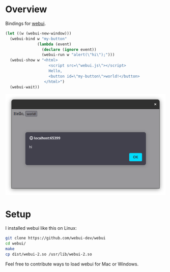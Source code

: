 # Overview

Bindings for [webui](https://github.com/webui-dev/webui).

```lisp
(let ((w (webui-new-window)))
  (webui-bind w "my-button"
              (lambda (event)
                (declare (ignore event))
                (webui-run w "alert(\"hi\");")))
  (webui-show w "<html>
                   <script src=\"webui.js\"></script>
                   Hello,
                   <button id=\"my-button\">world!</button>
                 </html>")
  (webui-wait))
```

![demo-1](screenshots/demo-1.png)

# Setup

I installed webui like this on Linux:

```bash
git clone https://github.com/webui-dev/webui
cd webui/
make
cp dist/webui-2.so /usr/lib/webui-2.so
```

Feel free to contribute ways to load webui for Mac or Windows.
